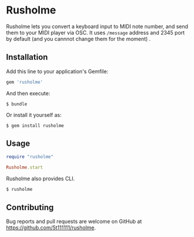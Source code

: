 # Rusholme

Rusholme lets you convert a keyboard input to MIDI note number, and send them to your MIDI player via OSC. It uses `/message` address and 2345 port by default (and you cannnot change them for the moment) .

## Installation

Add this line to your application's Gemfile:

```ruby
gem 'rusholme'
```

And then execute:

    $ bundle

Or install it yourself as:

    $ gem install rusholme

## Usage

```ruby
require "rusholme"

Rusholme.start
```

Rusholme also provides CLI.

```text
$ rusholme
```

## Contributing

Bug reports and pull requests are welcome on GitHub at https://github.com/5t111111/rusholme.
